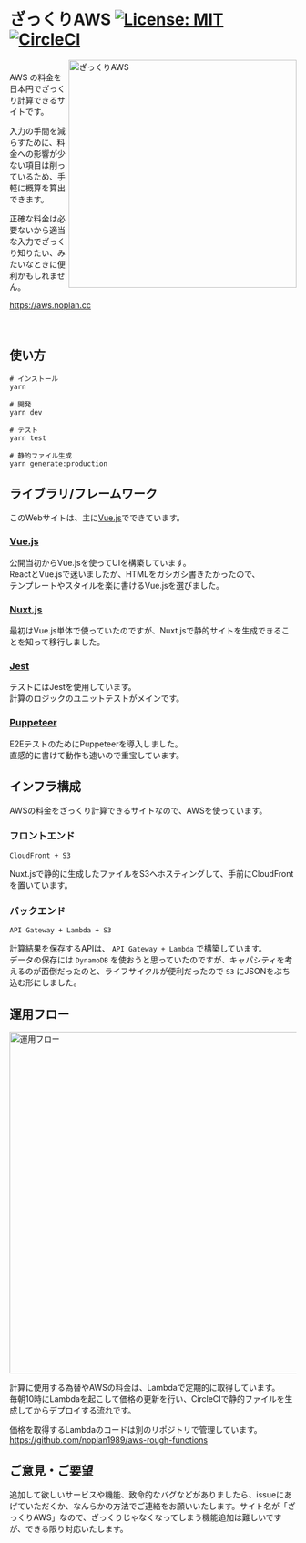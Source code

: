 # ざっくりAWS [![License: MIT](https://img.shields.io/badge/License-MIT-yellow.svg)](https://github.com/noplan1989/aws-rough/blob/master/LICENSE) [![CircleCI](https://circleci.com/gh/noplan1989/aws-rough/tree/master.svg?style=svg)](https://circleci.com/gh/noplan1989/aws-rough/tree/master)

[<img align="right" src="https://user-images.githubusercontent.com/8698355/47230506-5a514280-d405-11e8-90e9-01c1f8cc19c5.gif" alt="ざっくりAWS" width="400">](https://aws.noplan.cc)

　  
AWS の料金を日本円でざっくり計算できるサイトです。  

入力の手間を減らすために、料金への影響が少ない項目は削っているため、手軽に概算を算出できます。

正確な料金は必要ないから適当な入力でざっくり知りたい、みたいなときに便利かもしれません。

https://aws.noplan.cc

　
 
## 使い方
```
# インストール
yarn

# 開発
yarn dev

# テスト
yarn test

# 静的ファイル生成
yarn generate:production
```

## ライブラリ/フレームワーク
このWebサイトは、主に[Vue.js](https://jp.vuejs.org)でできています。

### [Vue.js](https://jp.vuejs.org)
公開当初からVue.jsを使ってUIを構築しています。  
ReactとVue.jsで迷いましたが、HTMLをガシガシ書きたかったので、  
テンプレートやスタイルを楽に書けるVue.jsを選びました。

### [Nuxt.js](https://ja.nuxtjs.org)
最初はVue.js単体で使っていたのですが、Nuxt.jsで静的サイトを生成できることを知って移行しました。

### [Jest](https://jestjs.io)
テストにはJestを使用しています。  
計算のロジックのユニットテストがメインです。

### [Puppeteer](https://pptr.dev)
E2EテストのためにPuppeteerを導入しました。   
直感的に書けて動作も速いので重宝しています。

## インフラ構成
AWSの料金をざっくり計算できるサイトなので、AWSを使っています。

### フロントエンド
```
CloudFront + S3
```

Nuxt.jsで静的に生成したファイルをS3へホスティングして、手前にCloudFrontを置いています。  

### バックエンド
```
API Gateway + Lambda + S3
```

計算結果を保存するAPIは、 `API Gateway + Lambda` で構築しています。  
データの保存には `DynamoDB` を使おうと思っていたのですが、キャパシティを考えるのが面倒だったのと、ライフサイクルが便利だったので `S3` にJSONをぶち込む形にしました。  

## 運用フロー
<img src="https://user-images.githubusercontent.com/8698355/47230492-4e658080-d405-11e8-9b63-619cabb11d3b.png" alt="運用フロー" width="600">

計算に使用する為替やAWSの料金は、Lambdaで定期的に取得しています。  
毎朝10時にLambdaを起こして価格の更新を行い、CircleCIで静的ファイルを生成してからデプロイする流れです。

価格を取得するLambdaのコードは別のリポジトリで管理しています。  
https://github.com/noplan1989/aws-rough-functions

## ご意見・ご要望
追加して欲しいサービスや機能、致命的なバグなどがありましたら、issueにあげていただくか、なんらかの方法でご連絡をお願いいたします。サイト名が「ざっくりAWS」なので、ざっくりじゃなくなってしまう機能追加は難しいですが、できる限り対応いたします。
